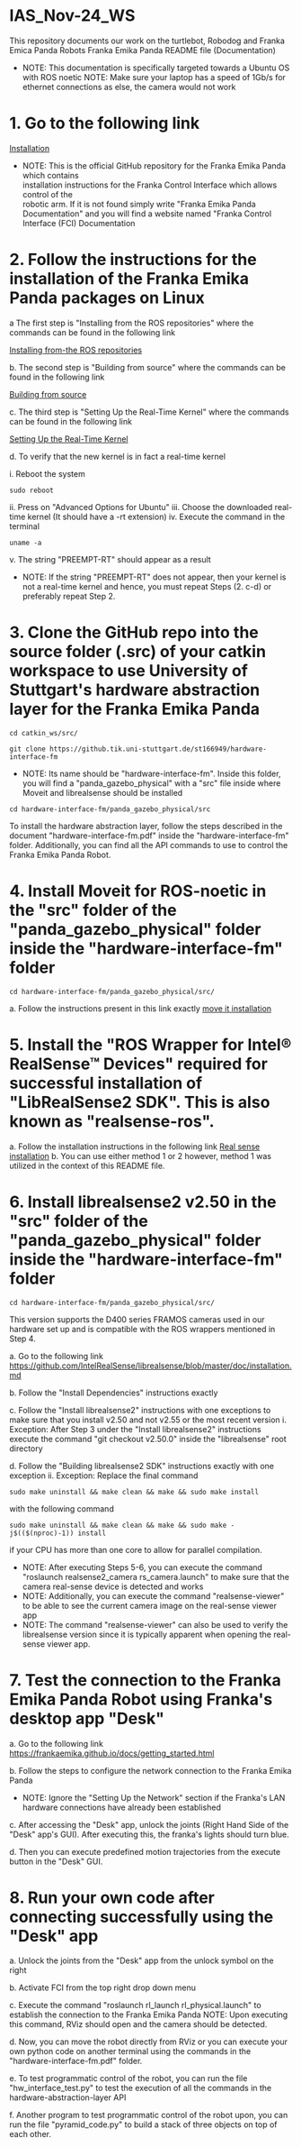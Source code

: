 # IAS_Nov-24_WS
This repository documents our work on the turtlebot, Robodog and Franka Emica Panda Robots
Franka Emika Panda README file (Documentation)

* NOTE: This documentation is specifically targeted towards a Ubuntu OS with ROS noetic
NOTE: Make sure your laptop has a speed of 1Gb/s for ethernet connections as else, the camera would not work

# 1. Go to the following link 

[Installation](https://frankaemika.github.io/docs/installation_linux.html#)

* NOTE: This is the official GitHub repository for the Franka Emika Panda which contains 	
 installation instructions for the Franka Control Interface which allows control of the 	
 robotic arm. If it is not found simply write "Franka Emika Panda Documentation" and you 
will find a website named "Franka Control Interface (FCI) Documentation

# 2. Follow the instructions for the installation of the Franka Emika Panda packages on Linux 

a The first step is "Installing from the ROS repositories" where the commands can be found in the following link

[Installing from-the ROS repositories](https://frankaemika.github.io/docs/installation_linux.html#installing-from-the-ros-repositories)

b. The second step is "Building from source" where the commands can be found in the following link

[Building from source](https://frankaemika.github.io/docs/installation_linux.html#building-from-source)

c. The third step is "Setting Up the Real-Time Kernel" where the commands can be found in the following link

[Setting Up the Real-Time Kernel](https://frankaemika.github.io/docs/installation_linux.html#setting-up-the-real-time-kernel)

d. To verify that the new kernel is in fact a real-time kernel
 
i. Reboot the system 
```
sudo reboot 
```
ii. Press on "Advanced Options for Ubuntu" 
iii. Choose the downloaded real-time kernel (It should have a -rt extension)
iv. Execute the command in the terminal

```
uname -a
```
v. The string "PREEMPT-RT" should appear as a result

* NOTE: If the string "PREEMPT-RT" does not appear, then your kernel is not a real-time kernel and hence, you must repeat Steps (2. c-d) or preferably repeat Step 2.

# 3. Clone the GitHub repo into the source folder  (.src)  of your catkin workspace to use University of Stuttgart's hardware abstraction layer for the Franka Emika Panda
```
cd catkin_ws/src/
```
```
git clone https://github.tik.uni-stuttgart.de/st166949/hardware-interface-fm
```

* NOTE: Its name should be "hardware-interface-fm". Inside this folder, you will find a "panda_gazebo_physical" with a "src" file inside where Moveit and librealsense should be 	installed 
 
```
cd hardware-interface-fm/panda_gazebo_physical/src
```
  To install the hardware abstraction layer, follow the steps described in the document "hardware-interface-fm.pdf" inside the "hardware-interface-fm" folder. Additionally, you 	can find all the API commands to use to control the Franka Emika Panda Robot.	


# 4. Install Moveit for ROS-noetic in the "src" folder of the "panda_gazebo_physical" folder inside the "hardware-interface-fm" folder 
```
cd hardware-interface-fm/panda_gazebo_physical/src/
```
a. Follow the instructions present in this link exactly 
[move it installation](https://moveit.ai/install/source/)


# 5. Install the "ROS Wrapper for Intel® RealSense™ Devices" required for successful installation of "LibRealSense2 SDK". This is also known as "realsense-ros".

a. Follow the installation instructions in the following link
[Real sense installation](https://github.com/IntelRealSense/realsense-ros/tree/ros1-legacy?tab=readme-ov-file)
b. You can use either method 1 or 2 however, method 1 was utilized in the context of this README file.
	

# 6. Install librealsense2 v2.50 in the "src" folder of the "panda_gazebo_physical" folder inside the "hardware-interface-fm" folder

```
cd hardware-interface-fm/panda_gazebo_physical/src/
```
This version supports the D400 series FRAMOS cameras used in our hardware set up and is compatible with the ROS wrappers mentioned in Step 4. 

a. Go to the following link
 	https://github.com/IntelRealSense/librealsense/blob/master/doc/installation.md 
  
b. Follow the "Install Dependencies" instructions exactly

c. Follow the "Install librealsense2" instructions with one exceptions to make sure that you install v2.50 and not v2.55 or the most recent version
		i. Exception: After Step 3 under the "Install librealsense2" instructions execute the command "git checkout v2.50.0" inside the "librealsense" root directory

d. Follow the "Building librealsense2 SDK" instructions exactly with one exception
		ii. Exception: Replace the final command
```
sudo make uninstall && make clean && make && sudo make install
```
with the following command
```
sudo make uninstall && make clean && make && sudo make -j$(($(nproc)-1)) install
```
if your CPU has more than one core to allow for parallel compilation.

* NOTE: After executing Steps 5-6, you can execute the command "roslaunch realsense2_camera rs_camera.launch" to make sure that the camera real-sense device is detected and works
* NOTE: Additionally, you can execute the command "realsense-viewer" to be able to see the current camera image on the real-sense viewer app
* NOTE: The command "realsense-viewer" can also be used to verify the librealsense version since it is typically apparent when opening the real-sense viewer app.

# 7. Test the connection to the Franka Emika Panda Robot using Franka's desktop app "Desk"

a. Go to the following link
       https://frankaemika.github.io/docs/getting_started.html

b. Follow the steps to configure the network connection to the Franka Emika Panda

* NOTE: Ignore the "Setting Up the Network" section if the Franka's LAN hardware connections have already been established

c. After accessing the "Desk" app, unlock the joints (Right Hand Side of the "Desk" app's GUI). After executing this, the franka's lights should turn blue.

d. Then you can execute predefined motion trajectories from the execute button in the "Desk" GUI.

# 8.  Run your own code after connecting successfully using the "Desk" app 


a. Unlock the joints from the "Desk" app from the unlock symbol on the right

b. Activate FCI from the top right drop down menu

c. Execute the command "roslaunch rl_launch rl_physical.launch" to establish the connection to the Franka Emika Panda
	NOTE: Upon executing this command, RViz should open and the camera should be detected.

d. Now, you can move the robot directly from RViz or you can execute your own python code on another terminal using the commands in the "hardware-interface-fm.pdf" folder.

e. To test programmatic control of the robot, you can run the file "hw_interface_test.py" to test the execution of all the commands in the hardware-abstraction-layer API
 
f. Another program to test programmatic control of the robot upon, you can run the file "pyramid_code.py" to build a stack of three objects on top of each other.





